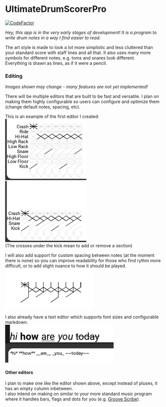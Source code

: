 # UltimateDrumScorerPro
[![CodeFactor](https://www.codefactor.io/repository/github/greenjon902/ultimatedrumscorerpro/badge)](https://www.codefactor.io/repository/github/greenjon902/ultimatedrumscorerpro)

_Hey, this app is in the very early stages of development! It is a program to write drum notes in a way I find easier to read._  

The art style is made to look a lot more simplistic and less cluttered than your standard score with staff lines and all that. It also uses many more symbols for different notes, e.g. toms and snares look different.  
Everything is drawn as lines, as if it were a pencil.

### Editing
_Images shown may change - many features are not yet implemented!_

There will be multiple editors that are built to be fast and versatile. I plan on making them highly configurable so users can configure and optimize them (change default notes, spacing, etc).  

This is an example of the first editor I created:  
![A simple high hat beat, but the editor has every note](images/hhEditorAll.png) ![A simple high hat beat and the editor only contains notes in the beat](images/hhEditorBasic.png)  
(The crosses under the kick mean to add or remove a section)

I will also add support for custom spacing between notes (at the moment there is none) so you can improve readability for those who find rythm more difficult, or to add slight nuance to how it should be played.  
![A simple high hat beat that's not in the editor.](images/hh.png)


I also already have a text editor which supports font sizes and configurable markdown.  
![An example of the text editor](images/text.png)

#### Other editors
I plan to make one like the editor shown above, except instead of pluses, it has an empty column inbetween.  
I also intend on making on similar to your more standard music program where it handles bars, flags and dots for you (e.g. [Groove Scribe](https://www.mikeslessons.com/groove/)).
